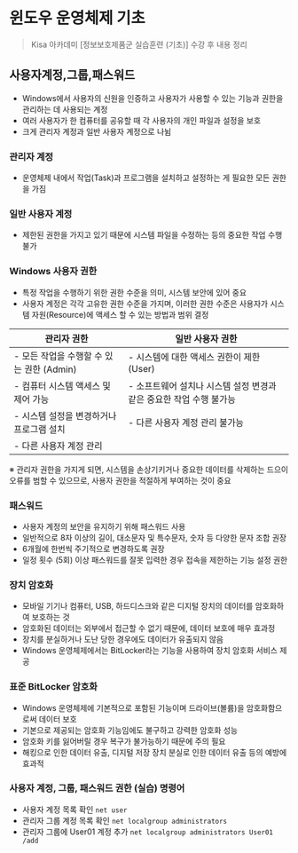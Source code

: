 # 윈도우 운영체제 기초

> Kisa 아카데미 [정보보호제품군 실습훈련 (기초)] 수강 후 내용 정리

## 사용자계정,그룹,패스워드

- Windows에서 사용자의 신원을 인증하고 사용자가 사용할 수 있는 기능과 권한을 관리하는 데 사용되는 계정
- 여러 사용자가 한 컴퓨터를 공유할 때 각 사용자의 개인 파일과 설정을 보호
- 크게 관리자 계정과 일반 사용자 계정으로 나뉨

### 관리자 계정

- 운영체제 내에서 작업(Task)과 프로그램을 설치하고 설정하는 게 필요한 모든 권한을 가짐

### 일반 사용자 계정

- 제한된 권한을 가지고 있기 때문에 시스템 파일을 수정하는 등의 중요한 작업 수행 불가

### Windows 사용자 권한

- 특정 작업을 수행하기 위한 권한 수준을 의미, 시스템 보안에 있어 중요
- 사용자 계정은 각각 고유한 권한 수준을 가지며, 이러한 권한 수준은 사용자가 시스템 자원(Resource)에 액세스 할 수 있는 방법과 범위 결정

|관리자 권한|일반 사용자 권한|
|--|--|
| - 모든 작업을 수행할 수 있는 권한 (Admin)| - 시스템에 대한 액세스 권한이 제한(User)|
| - 컴퓨터 시스템 액세스 및 제어 가능| - 소프트웨어 설치나 시스템 설정 변경과 같은 중요한 작업 수행 불가능|
| - 시스템 설정을 변경하거나 프로그램 설치| - 다른 사용자 계정 관리 불가능|
| - 다른 사용자 계정 관리||

※ 관리자 권한을 가지게 되면, 시스템을 손상기키거나 중요한 데이터를 삭제하는 드으이 오류를 범할 수 있으므로, 사용자 권한을 적절하게 부여하는 것이 중요

### 패스워드

 - 사용자 계정의 보안을 유지하기 위해 패스워드 사용
 - 일반적으로 8자 이상의 길이, 대소문자 및 특수문자, 숫자 등 다양한 문자 조합 권장
 - 6개월에 한번씩 주기적으로 변경하도록 권장
 - 일정 횟수 (5회) 이상 패스워드를 잘못 입력한 경우 접속을 제한하는 기능 설정 권한

### 장치 암호화

- 모바일 기기나 컴퓨터, USB, 하드디스크와 같은 디지털 장치의 데이터를 암호화하여 보호하는 것
- 암호화된 데이터는 외부에서 접근할 수 없기 때문에, 데이터 보호에 매우 효과정
- 장치를 분실하거나 도난 당한 경우에도 데이터가 유출되지 않음
- Windows 운영체제에서는 BitLocker라는 기능을 사용하여 장치 암호화 서비스 제공

### 표준 BitLocker 암호화

- Windows 운영체제에 기본적으로 포함된 기능이며 드라이브(볼륨)을 암호화함으로써 데이터 보호
- 기본으로 제공되는 암호화 기능임에도 불구하고 강력한 암호화 성능
- 암호화 키를 잃어버릴 경우 복구가 불가능하기 때문에 주의 필요
- 해킹으로 인한 데이터 유출, 디지털 저장 장치 분실로 인한 데이터 유출 등의 예방에 효과적

### 사용자 계정, 그룹, 패스워드 권한 (실습) 명령어

- 사용자 계정 목록 확인 `net user`
- 관리자 그룹 계정 목록 확인 `net localgroup administrators`
- 관리자 그룹에 User01 계정 추가 `net localgroup administrators User01 /add`
